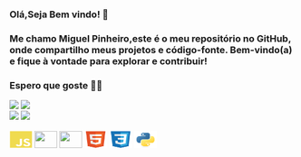 ### Olá,Seja Bem vindo! 👋
### Me chamo Miguel Pinheiro,este é o meu repositório no GitHub, onde compartilho meus projetos e código-fonte. Bem-vindo(a) e fique à vontade para explorar e contribuir!
### Espero que goste 🤜🤛
<div>
    <img height="134em" src="https://github-readme-stats.vercel.app/api?username=DevMiguelPinheiro&show_icons=true&theme=dark&include_all_commits=true&count_private=true"/>
  <a href="https://github.com/DevMiguelPinheiro">
  <img height="134em" src="https://github-readme-stats.vercel.app/api/top-langs/?username=DevMiguelPinheiro&layout=compact&langs_count=7&theme=dark"/>
</div>
<div> 
  <a href="https://www.instagram.com/miguelpinheiro.js/?hl=pt-br" target="_blank"><img src="https://img.shields.io/badge/-Instagram-%23E4405F?style=for-the-badge&logo=instagram&logoColor=white" target="_blank"></a>
  <a href="https://www.linkedin.com/in/miguel-pinheiro-leite-269905184/" target="_blank"><img src="https://img.shields.io/badge/-LinkedIn-%230077B5?style=for-the-badge&logo=linkedin&logoColor=white" target="_blank"></a> 
</div>

<div style="display: inline_block"><br>
  <img align="center"  height="30" width="40" src="https://raw.githubusercontent.com/devicons/devicon/master/icons/javascript/javascript-plain.svg">
  <img align="center" " height="30" width="40" src="https://cdn.jsdelivr.net/gh/devicons/devicon/icons/java/java-original-wordmark.svg">
  <img align="center"  height="30" width="40" src="https://cdn.jsdelivr.net/gh/devicons/devicon/icons/php/php-original.svg">
  <img align="center"  height="30" width="40" src="https://raw.githubusercontent.com/devicons/devicon/master/icons/html5/html5-original.svg">
  <img align="center"  height="30" width="40" src="https://raw.githubusercontent.com/devicons/devicon/master/icons/css3/css3-original.svg">
  <img align="center"  height="30" width="40" src="https://raw.githubusercontent.com/devicons/devicon/master/icons/python/python-original.svg">
</div>



